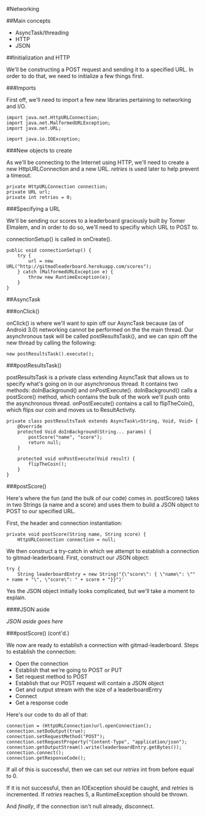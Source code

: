 #Networking

##Main concepts
+ AsyncTask/threading
+ HTTP
+ JSON

##Initialization and HTTP

We'll be constructing a POST request and sending it to a specified URL. In order to do that, we need to initialize a few things first.

###Imports

First off, we'll need to import a few new libraries pertaining to networking and I/O.

	import java.net.HttpURLConnection;
	import java.net.MalformedURLException;
	import java.net.URL;

	import java.io.IOException;

###New objects to create

As we'll be connecting to the Internet using HTTP, we'll need to create a new HttpURLConnection and a new URL. *retries* is used later to help prevent a timeout.

	private HttpURLConnection connection;
	private URL url;
	private int retries = 0;

###Specifying a URL

We'll be sending our scores to a leaderboard graciously built by Tomer Elmalem, and in order to do so, we'll need to specifiy which URL to POST to.

connectionSetup() is called in onCreate().

	public void connectionSetup() {
	    try {
	        url = new URL("http://gitmadleaderboard.herokuapp.com/scores");
	    } catch (MalformedURLException e) {
	        throw new RuntimeException(e);
	    }
	}

##AsyncTask


###onClick()

onClick() is where we'll want to spin off our AsyncTask because (as of Android 3.0) networking cannot be performed on the the main thread. Our asynchronous task will be called postResultsTask(), and we can spin off the new thread by calling the following:

	new postResultsTask().execute();

###postResultsTask()

postResultsTask is a private class extending AsyncTask that allows us to specify what's going on in our asynchronous thread. It contains two methods: doInBackground() and onPostExecute(). doInBackground() calls a postScore() method, which contains the bulk of the work we'll push onto the asynchronous thread. onPostExecute() contains a call to flipTheCoin(), which flips our coin and moves us to ResultActivity.

	private class postResultsTask extends AsyncTask\<String, Void, Void> {
	    @Override
	    protected Void doInBackground(String... params) {
	        postScore("name", "score");
	        return null;
	    }

	    protected void onPostExecute(Void result) {
	        flipTheCoin();
	    }
	}

###postScore()

Here's where the fun (and the bulk of our code) comes in. postScore() takes in two Strings (a name and a score) and uses them to build a JSON object to POST to our specified URL. 

First, the header and connection instantiation:

	private void postScore(String name, String score) {
	    HttpURLConnection connection = null;

We then construct a try-catch in which we attempt to establish a connection to gitmad-leaderboard. First, construct our JSON object:

	try {
	    String leaderboardEntry = new String("{\"score\": { \"name\": \"" + name + "\", \"score\": " + score + "}}")'

Yes the JSON object initially looks complicated, but we'll take a moment to explain.

####JSON aside

*JSON aside goes here*

###postScore() (cont'd.)

We now are ready to establish a connection with gitmad-leaderboard. Steps to establish the connection:

+ Open the connection
+ Establish that we're going to POST or PUT
+ Set request method to POST
+ Establish that our POST request will contain a JSON object
+ Get and output stream with the size of a leaderboardEntry
+ Connect
+ Get a response code

Here's our code to do all of that:

	connection = (HttpURLConnection)url.openConnection();
	connection.setDoOutput(true);
	connection.setRequestMethod("POST");
	connection.setRequestProperty("Content-Type", "application/json");
	connection.getOutputStream().write(leaderboardEntry.getBytes());
	connection.connect();
	connection.getResponseCode();

If all of this is successful, then we can set our *retries* int from before equal to 0.

If it is not successful, then an IOException should be caught, and *retries* is incremented. If *retries* reaches 5, a RuntimeException should be thrown.

And *finally*, if the connection isn't null already, disconnect.